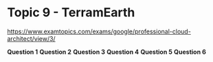 # Topic 9 - TerramEarth

https://www.examtopics.com/exams/google/professional-cloud-architect/view/3/

**Question 1**
**Question 2**
**Question 3**
**Question 4**
**Question 5**
**Question 6**
